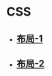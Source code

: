 # CSS
* ## [布局-1](https://malesun.github.io/CSS/layout1.html)
* ## [布局-2](https://malesun.github.io/CSS/layout2.html)
